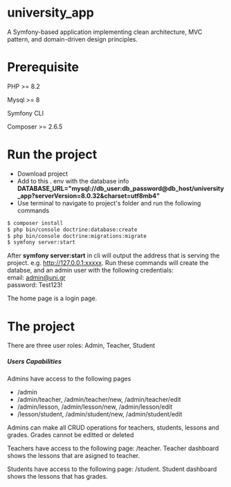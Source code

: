 # university_app
A Symfony-based application implementing clean architecture, MVC pattern, and domain-driven design principles.

# Prerequisite
PHP >= 8.2

Mysql >= 8

Symfony CLI

Composer >= 2.6.5

# Run the project
<ul>
    <li>Download project</li>
    <li>Add to this . env with the database info <b>DATABASE_URL="mysql://db_user:db_password@db_host/university_app?serverVersion=8.0.32&charset=utf8mb4"</b></li>
    <li>Use terminal to navigate to project's folder and run the following commands</li>
</ul>

```bash
$ composer install
$ php bin/console doctrine:database:create
$ php bin/console doctrine:migrations:migrate
$ symfony server:start
```
After <b>symfony server:start</b> in cli will output the address that is serving the project. e.g. http://127.0.0.1:xxxxx. 
Run these commands will create the databse, and an admin user with the following credentials: <br>
email: admin@uni.gr <br>
password: Test123! <br>

The home page is a login page.


# The project
There are three user roles: Admin, Teacher, Student

<h5>Users Capabilities</h5>
Admins have access to the following pages
<ul>
    <li>/admin</li>
    <li>/admin/teacher, /admin/teacher/new, /admin/teacher/edit</li>
    <li>/admin/lesson, /admin/lesson/new, /admin/lesson/edit</li>
    <li>/lesson/student, /admin/student/new, /admin/student/edit</li>
</ul>

Admins can make all CRUD operations for teachers, students, lessons and grades. Grades cannot be editted or deleted

Teachers have access to the following page: /teacher. Teacher dashboard shows the lessons that are asigned to teacher.

Students have access to the following page: /student. Student dashboard shows the lessons that has grades.


